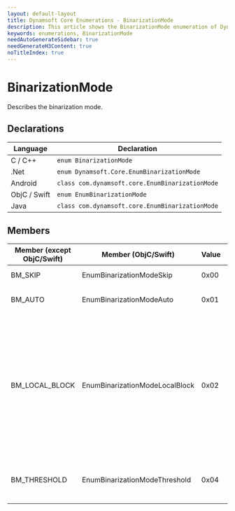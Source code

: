 ```yaml
---
layout: default-layout
title: Dynamsoft Core Enumerations - BinarizationMode
description: This article shows the BinarizationMode enumeration of Dynamsoft Core.
keywords: enumerations, BinarizationMode
needAutoGenerateSidebar: true
needGenerateH3Content: true
noTitleIndex: true
---
```



# BinarizationMode
Describes the binarization mode.


## Declarations
   
| Language | Declaration |
| -------- | ----------- |
| C / C++ | `enum BinarizationMode` |
| .Net | `enum Dynamsoft.Core.EnumBinarizationMode` |
| Android | `class com.dynamsoft.core.EnumBinarizationMode` |
| ObjC / Swift | `enum EnumBinarizationMode` |
| Java | `class com.dynamsoft.core.EnumBinarizationMode` |


## Members
   
| Member (except ObjC/Swift) | Member (ObjC/Swift) | Value | Description | Valid Argument(s) |
| -------------------------- | ------------------- | ----- | ----------- | ----------------- |
| BM_SKIP | EnumBinarizationModeSkip | 0x00 | Skips the binarization. | `N/A` |
| BM_AUTO | EnumBinarizationModeAuto | 0x01 | **Not supported yet.** | `N/A` |
| BM_LOCAL_BLOCK | EnumBinarizationModeLocalBlock | 0x02 | Binarizes the image based on the local block. | [`BlockSizeX`]({{ site.parameters-reference }}label-recognition-parameter/binarization-modes.html#blocksizex)<br>[`BlockSizeY`]({{ site.parameters-reference }}label-recognition-parameter/binarization-modes.html#blocksizey)<br>[`EnableFillBinaryVacancy`]({{ site.parameters-reference }}label-recognition-parameter/binarization-modes.html#enablefillbinaryvacancy)<br>[`ThreshValueCoefficient`]({{ site.parameters-reference }}label-recognition-parameter/binarization-modes.html#threshvaluecoefficient)<br> |
| BM_THRESHOLD | EnumBinarizationModeThreshold | 0x04 | Binarizes the image based on given threshold. | [`BinarizationThreshold`]({{ site.parameters-reference }}label-recognition-parameter/binarization-modes.html#binarizationThreshold) |

